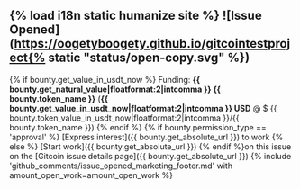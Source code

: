 {% load i18n static humanize site %}
![Issue Opened](https://oogetyboogety.github.io/gitcointestproject{% static "status/open-copy.svg" %})
--------------------

{% if bounty.get_value_in_usdt_now %}
Funding: __{{ bounty.get_natural_value|floatformat:2|intcomma }} {{ bounty.token_name }}__ (__{{ bounty.get_value_in_usdt_now|floatformat:2|intcomma }} USD__ @ $ {{ bounty.token_value_in_usdt_now|floatformat:2|intcomma }}/{{ bounty.token_name }})
{% endif %}
{% if bounty.permission_type == 'approval' %} [Express interest]({{ bounty.get_absolute_url }}) to work {% else %} [Start work]({{ bounty.get_absolute_url }}) {% endif %}on this issue on the [Gitcoin issue details page]({{ bounty.get_absolute_url }})
{% include 'github_comments/issue_opened_marketing_footer.md' with amount_open_work=amount_open_work %}
